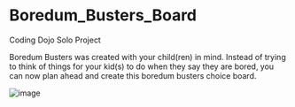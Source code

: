 # Boredum_Busters_Board
Coding Dojo Solo Project

Boredum Busters was created with your child(ren) in mind.  Instead of trying to think of things for your kid(s) to do when they say they are bored, you can now plan ahead and create this boredum busters choice board.

![image](https://user-images.githubusercontent.com/53132050/88430172-9923e180-cdbd-11ea-9e70-92be26cd2fb6.png)
